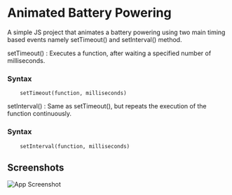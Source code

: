 # Animated Battery Powering

A simple JS project that animates a battery powering using two main timing based events namely setTimeout() and setInterval() method.

setTimeout() : Executes a function, after waiting a specified number of milliseconds.

### Syntax

```
    setTimeout(function, milliseconds)
```

setInterval() : Same as setTimeout(), but repeats the execution of the function continuously.

### Syntax

```
    setInterval(function, milliseconds)
```

## Screenshots

![App Screenshot](https://i.postimg.cc/ZRCT6Lwr/Screenshot-2023-02-01-at-09-37-09.png)
